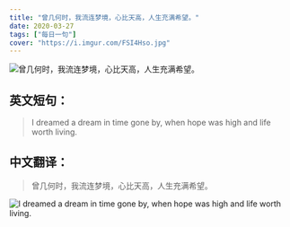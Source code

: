 ```yaml
---
title: "曾几何时，我流连梦境，心比天高，人生充满希望。"
date: 2020-03-27
tags: ["每日一句"]
cover: "https://i.imgur.com/FSI4Hso.jpg"
---
```


![曾几何时，我流连梦境，心比天高，人生充满希望。](https://i.imgur.com/WWngWDU.jpg)

## 英文短句：
> I dreamed a dream in time gone by, when hope was high and life worth living.

<!--more-->

## 中文翻译：
> 曾几何时，我流连梦境，心比天高，人生充满希望。

![I dreamed a dream in time gone by, when hope was high and life worth living.](https://i.imgur.com/8ULPQdz.jpg)

